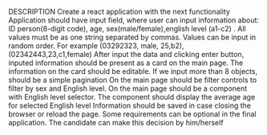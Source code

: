 DESCRIPTION
Create a react application with the next functionality
Application should have input field, where user can input information about: ID person(8-digit code), age, sex(male/female),english level (a1-c2) .
All values must be as one string separated by commas.
Values can be input in random order. For example (03292323, male, 25,b2), (02342443,23,c1,female)
After input the data and clicking enter button, inputed information should be present as a card on the main page.
The information on the card should be editable.
If we input more than 8 objects, should be a simple pagination
On the main page should be filter controls to filter by sex and English level.
On the main page should be a component with English level selector. The component should display the average age for selected English level
Information should be saved in case closing the browser or reload the page.
Some requirements can be optional in the final application. The candidate can make this decision by him/herself
